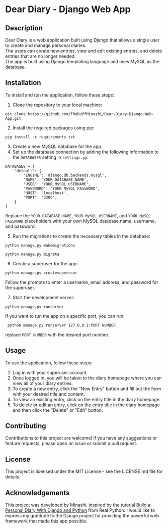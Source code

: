 # Dear Diary - Django Web App

## Description
Dear Diary is a web application built using Django that allows a single user to create and manage personal diaries.<br>
The users can create new entries, view and edit existing entries, and delete entries that are no longer needed.<br>
The app is built using Django templating language and uses MySQL as the database.<br>

## Installation
To install and run the application, follow these steps:

1. Clone the repository to your local machine:
<pre><code>git clone https://github.com/TheBuffMinashi/Dear-Diary-Django-Web-App.git</pre></code>

2. Install the required packages using pip:
<pre><code>pip install -r requirements.txt</pre></code>

3. Create a new MySQL database for the app.
4. Set up the database connection by adding the following information to the `DATABASES` setting in `settings.py`:
<pre><code>DATABASES = {
    'default': {
        'ENGINE': 'django.db.backends.mysql',
        'NAME': 'YOUR DATABASE NAME',
        'USER': 'YOUR MySQL USERNAME',
        'PASSWORD': 'YOUR MySQL PASSWORD',
        'HOST': 'localhost',
        'PORT': '3306',
    }
}</pre></code>

Replace the `YOUR DATABASE NAME`, `YOUR MySQL USERNAME`, and `YOUR MySQL PASSWORD` placeholders with your own MySQL database name, username, and password.<br>

5. Run the migrations to create the necessary tables in the database:
<pre><code>python manage.py makemigrations</pre></code>
<pre><code>python manage.py migrate</pre></code>

6. Create a superuser for the app:
<pre><code>python manage.py createsuperuser</pre></code>

Follow the prompts to enter a username, email address, and password for the superuser.

7. Start the development server:
<pre><code>python manage.py runserver</pre></code>
If you want to run the app on a specific port, you can run:
<pre><code> python manage.py runserver 127.0.0.1:PORT NUMBER </pre></code>
replace `PORT NUMBER` with the desired port number.

## Usage
To use the application, follow these steps:

1. Log in with your superuser account.
2. Once logged in, you will be taken to the diary homepage where you can view all of your diary entries.
3. To create a new entry, click the "New Entry" button and fill out the form with your desired title and content.
4. To view an existing entry, click on the entry title in the diary homepage.
5. To delete or edit an entry, click on the entry title in the diary homepage and then click the "Delete" or "Edit" button.

## Contributing
Contributions to this project are welcome! If you have any suggestions or feature requests, please open an issue or submit a pull request.

## License
This project is licensed under the MIT License - see the LICENSE.md file for details.

## Acknowledgements
This project was developed by Minashi, inspired by the tutorial [Build a Personal Diary With Django and Python](https://realpython.com/django-diary-project-python/) from Real Python. I would like to express my gratitude to the Django project for providing the powerful web framework that made this app possible.
